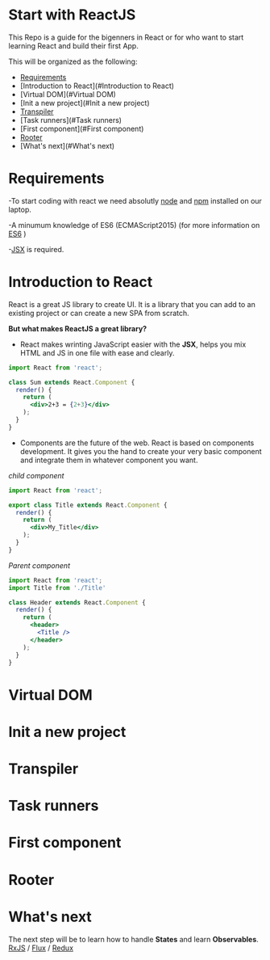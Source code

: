 # Start with ReactJS
This Repo is a guide for the bigenners in React or for who want to start learning React and build their first App.

This will be organized as the following:

- [Requirements](#Requirements)
- [Introduction to React](#Introduction to React)
- [Virtual DOM](#Virtual DOM)
- [Init a new project](#Init a new project)
- [Transpiler](#Transpiler)
- [Task runners](#Task runners)
- [First component](#First component)
- [Rooter](#Rooter)
- [What's next](#What's next)

# Requirements

-To start coding with react we need absolutly [node][5] and [npm][6] installed on our laptop.

-A minumum knowledge of ES6 (ECMAScript2015) (for more information on [ES6][1] )

-[JSX][7] is required.

# Introduction to React
React is a great JS library to create UI. It is a library that you can add to an existing project or can create a new SPA from scratch.

**But what makes ReactJS a great library?**

- React makes wrinting JavaScript easier with the **JSX**, helps you mix HTML and JS in one file with ease and clearly.
```jsx
import React from 'react';

class Sum extends React.Component {
  render() {
    return (
      <div>2+3 = {2+3}</div>
    );
  }
}
```

- Components are the future of the web.
React is based on components development. It gives you the hand to create your very basic component and integrate them in whatever component you want.

_child component_
```jsx
import React from 'react';

export class Title extends React.Component {
  render() {
    return (
      <div>My_Title</div>
    );
  }
}
```

_Parent component_
```jsx
import React from 'react';
import Title from './Title'

class Header extends React.Component {
  render() {
    return (
      <header>
        <Title />
      </header>
    );
  }
}
```


# Virtual DOM

# Init a new project

# Transpiler

# Task runners

# First component

# Rooter

# What's next

The next step will be to learn how to handle **States** and learn **Observables**. [RxJS][4] / [Flux][3] / [Redux][2]

[1]: https://github.com/bevacqua/es6 "ES6"
[2]: https://github.com/reactjs/redux "Redux"
[3]: https://github.com/facebook/flux "Flux"
[4]: https://github.com/ReactiveX/rxjs "RxJS"
[5]: https://github.com/nodejs/node "node"
[6]: https://github.com/npm/npm "npm"
[7]: https://github.com/jsx/JSX "JSX"
